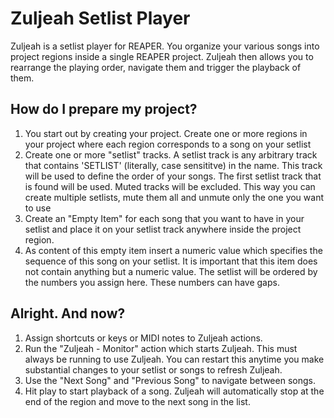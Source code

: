 # Zuljeah Setlist Player

Zuljeah is a setlist player for REAPER. You organize your various songs into project regions inside a single REAPER project. Zuljeah then allows you to rearrange the playing order, navigate them and trigger the playback of them.

## How do I prepare my project?

1. You start out by creating your project. Create one or more regions in your project where each region corresponds to a song on your setlist
2. Create one or more "setlist" tracks. A setlist track is any arbitrary track that contains 'SETLIST' (literally, case sensititve) in the name. This track will be used to define the order of your songs. The first setlist track that is found will be used. Muted tracks will be excluded. This way you can create multiple setlists, mute them all and unmute only the one you want to use
3. Create an "Empty Item" for each song that you want to have in your setlist and place it on your setlist track anywhere inside the project region.
4. As content of this empty item insert a numeric value which specifies the sequence of this song on your setlist. It is important that this item does not contain anything but a numeric value. The setlist will be ordered by the numbers you assign here. These numbers can have gaps.

## Alright. And now?

1. Assign shortcuts or keys or MIDI notes to Zuljeah actions.
2. Run the "Zuljeah - Monitor" action which starts Zuljeah. This must always be running to use Zuljeah. You can restart this anytime you make substantial changes to your setlist or songs to refresh Zuljeah.
3. Use the "Next Song" and "Previous Song" to navigate between songs.
4. Hit play to start playback of a song. Zuljeah will automatically stop at the end of the region and move to the next song in the list.